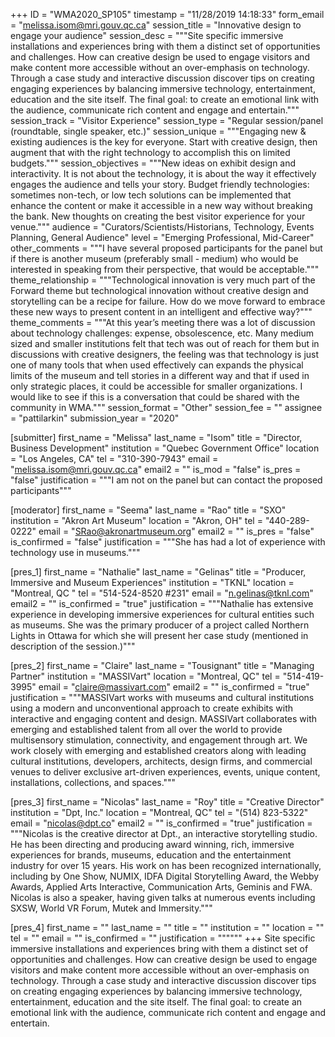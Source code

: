 +++
ID = "WMA2020_SP105"
timestamp = "11/28/2019 14:18:33"
form_email = "melissa.isom@mri.gouv.qc.ca"
session_title = "Innovative design to engage your audience"
session_desc = """Site specific immersive installations and experiences bring with them a distinct set of opportunities and challenges. How can creative design be used to engage visitors and make content more accessible without an over-emphasis on technology. Through a case study and interactive discussion discover tips on creating engaging experiences by balancing immersive technology, entertainment, education and the site itself. The final goal: to create an emotional link with the audience, communicate rich content and engage and entertain."""
session_track = "Visitor Experience"
session_type = "Regular session/panel (roundtable, single speaker, etc.)"
session_unique = """Engaging new & existing audiences is the key for everyone. Start with creative design, then augment that with the right technology to accomplish this on limited budgets."""
session_objectives = """New ideas on exhibit design and interactivity. It is not about the technology, it is about the way it effectively engages the audience and tells your story. Budget friendly technologies: sometimes non-tech, or low tech solutions can be implemented that enhance the content or make it accessible in a new way without breaking the bank. New thoughts on creating the best visitor experience for your venue."""
audience = "Curators/Scientists/Historians, Technology, Events Planning, General Audience"
level = "Emerging Professional, Mid-Career"
other_comments = """I have several proposed participants for the panel but if there is another museum (preferably small - medium) who would be interested in speaking from their perspective, that would be acceptable."""
theme_relationship = """Technological innovation is very much part of the Forward theme but technological innovation without creative design and storytelling can be a recipe for failure. How do we move forward to embrace these new ways to present content in an intelligent and effective way?"""
theme_comments = """At this year’s meeting there was a lot of discussion about technology challenges: expense, obsolescence, etc. Many medium sized and smaller institutions felt that tech was out of reach for them but in discussions with creative designers, the feeling was that technology is just one of many tools that when used effectively can expands the physical limits of the museum and tell stories in a different way and that if used in only strategic places, it could be accessible for smaller organizations. I would like to see if this is a conversation that could be shared with the community in WMA."""
session_format = "Other"
session_fee = ""
assignee = "pattilarkin"
submission_year = "2020"

[submitter]
first_name = "Melissa"
last_name = "Isom"
title = "Director, Business Development"
institution = "Quebec Government Office"
location = "Los Angeles, CA"
tel = "310-390-7943"
email = "melissa.isom@mri.gouv.qc.ca"
email2 = ""
is_mod = "false"
is_pres = "false"
justification = """I am not on the panel but can contact the proposed participants"""

[moderator]
first_name = "Seema"
last_name = "Rao"
title = "SXO"
institution = "Akron Art Museum"
location = "Akron, OH"
tel = "440-289-0222"
email = "SRao@akronartmuseum.org"
email2 = ""
is_pres = "false"
is_confirmed = "false"
justification = """She has had a lot of experience with technology use in museums."""

[pres_1]
first_name = "Nathalie"
last_name = "Gelinas"
title = "Producer, Immersive and Museum Experiences"
institution = "TKNL"
location = "Montreal, QC "
tel = "514-524-8520 #231"
email = "n.gelinas@tknl.com"
email2 = ""
is_confirmed = "true"
justification = """Nathalie has extensive experience in developing immersive experiences for cultural entities such as museums. She was the primary producer of a project called Northern Lights in Ottawa for which she will present her case study (mentioned in description of the session.)"""

[pres_2]
first_name = "Claire"
last_name = "Tousignant"
title = "Managing Partner"
institution = "MASSIVart"
location = "Montreal, QC"
tel = "514-419-3995"
email = "claire@massivart.com"
email2 = ""
is_confirmed = "true"
justification = """MASSIVart works with museums and cultural institutions using a modern and unconventional approach to create exhibits with interactive and engaging content and design. MASSIVart collaborates with emerging and established talent from all over the world to provide multisensory stimulation, connectivity, and engagement through art. We work closely with emerging and established creators along with leading cultural institutions, developers, architects, design firms, and commercial venues to deliver exclusive art-driven experiences, events, unique content, installations, collections, and spaces."""

[pres_3]
first_name = "Nicolas"
last_name = "Roy"
title = "Creative Director"
institution = "Dpt, Inc."
location = "Montreal, QC"
tel = "(514) 823-5322"
email = "nicolas@dpt.co"
email2 = ""
is_confirmed = "true"
justification = """Nicolas is the creative director at Dpt., an interactive storytelling studio. He has been directing and producing award winning, rich, immersive experiences for brands, museums, education and the entertainment industry for over 15 years. His work on has been recognized internationally, including by One Show, NUMIX, IDFA Digital Storytelling Award, the Webby Awards, Applied Arts Interactive, Communication Arts, Geminis and FWA. Nicolas is also a speaker, having given talks at numerous events including SXSW, World VR Forum, Mutek and Immersity."""

[pres_4]
first_name = ""
last_name = ""
title = ""
institution = ""
location = ""
tel = ""
email = ""
is_confirmed = ""
justification = """"""
+++
Site specific immersive installations and experiences bring with them a distinct set of opportunities and challenges. How can creative design be used to engage visitors and make content more accessible without an over-emphasis on technology. Through a case study and interactive discussion discover tips on creating engaging experiences by balancing immersive technology, entertainment, education and the site itself. The final goal: to create an emotional link with the audience, communicate rich content and engage and entertain.